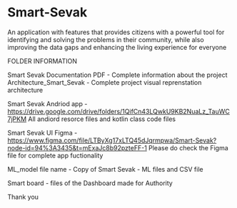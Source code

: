 # Smart-Sevak
An application with features that provides citizens with a powerful tool for identifying and solving the problems in their community, while also improving the data gaps and enhancing the living experience for everyone

FOLDER INFORMATION

Smart Sevak Documentation PDF - Complete information about the project
Architecture_Smart_Sevak - Complete project visual reprenstation architecture

Smart Sevak Andriod app - https://drive.google.com/drive/folders/1QifCn43LQwkU9KB2NuaLz_TauWC7jPKM
All andiord resorce files and kotlin class code files

Smart Sevak UI Figma - https://www.figma.com/file/LTByXg17xLTQ45dJqrmpwa/Smart-Sevak?node-id=94%3A3435&t=mExaJc8b92pzteFF-1
Please do check the Figma file for complete app fuctionality

ML_model file name - Copy of Smart Sevak - ML files and CSV file

Smart board - files of the Dashboard made for Authority

Thank you
